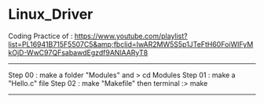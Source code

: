 # Linux_Driver
Coding Practice of : https://www.youtube.com/playlist?list=PL16941B715F5507C5&amp;fbclid=IwAR2MW5S5p1JTeFtH60FoiWIFyMkOjD-WwC97QFsabawdEgzdf9ANlAARyT8

----------------------------------------------------------------------------------------------------------------------------
Step 00 : make a folder "Modules"   and > cd Modules
Step 01 : make a "Hello.c" file 
Step 02 : make "Makefile" then terminal :> make


----------------------------------------------------------------------------------------------------------------------------
